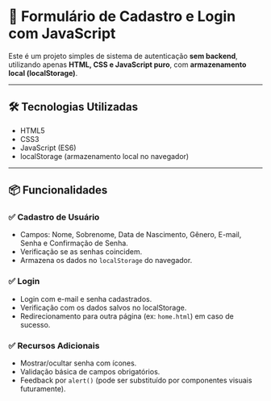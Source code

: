 # 🧾 Formulário de Cadastro e Login com JavaScript

Este é um projeto simples de sistema de autenticação **sem backend**, utilizando apenas **HTML, CSS e JavaScript puro**, com **armazenamento local (localStorage)**.

---

## 🛠 Tecnologias Utilizadas

- HTML5
- CSS3
- JavaScript (ES6)
- localStorage (armazenamento local no navegador)

---

## 📦 Funcionalidades

### ✅ Cadastro de Usuário

- Campos: Nome, Sobrenome, Data de Nascimento, Gênero, E-mail, Senha e Confirmação de Senha.
- Verificação se as senhas coincidem.
- Armazena os dados no `localStorage` do navegador.

### ✅ Login

- Login com e-mail e senha cadastrados.
- Verificação com os dados salvos no localStorage.
- Redirecionamento para outra página (ex: `home.html`) em caso de sucesso.

### ✅ Recursos Adicionais

- Mostrar/ocultar senha com ícones.
- Validação básica de campos obrigatórios.
- Feedback por `alert()` (pode ser substituído por componentes visuais futuramente).